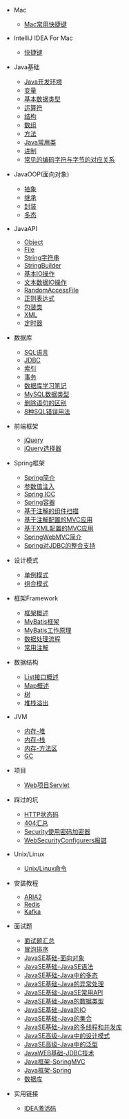 - Mac 

  - [Mac常用快捷键](Documents/mac常用快捷键.md)


- IntelliJ IDEA For Mac 

  - [快捷键](Documents/IDEA/快捷键.md)



- Java基础

  - [Java开发环境](Documents/JavaSE/Java基础/Java开发环境.md)
  - [变量](Documents/JavaSE/Java基础/变量.md)
  - [基本数据类型](Documents/JavaSE/Java基础/基本数据类型.md)
  - [运算符](Documents/JavaSE/Java基础/运算符.md)
  - [结构](Documents/JavaSE/Java基础/结构.md)
  - [数组](Documents/JavaSE/Java基础/数组.md)
  - [方法](Documents/JavaSE/Java基础/方法.md)
  - [Java常用类](Documents/JavaSE/Java基础/Java常用类.md)
  - [进制](Documents/JavaSE/Java基础/进制.md)
  - [常见的编码字符与字节的对应关系](Documents/JavaSE/Java基础/常见的编码字符与字节的对应关系.md)



- JavaOOP(面向对象)

  - [抽象](Documents/JavaSE/JavaOOP/抽象.md)
  - [继承](Documents/JavaSE/JavaOOP/继承.md)
  - [封装](Documents/JavaSE/JavaOOP/封装.md)
  - [多态](Documents/JavaSE/JavaOOP/多态.md)

- JavaAPI

  - [Object](Documents/JavaSE/API/Object.md)
  - [File](Documents/JavaSE/API/File.md)
  - [String字符串](Documents/JavaSE/API/String字符串.md)
  - [StringBuilder](Documents/JavaSE/API/StringBuilder.md)
  - [基本IO操作](Documents/JavaSE/API/基本IO操作.md)
  - [文本数据IO操作](Documents/JavaSE/API/文本数据IO操作.md)
  - [RandomAccessFile](Documents/JavaSE/API/RandomAccessFile.md)
  - [正则表达式](Documents/JavaSE/API/正则表达式.md)
  - [包装类](Documents/JavaSE/API/包装类.md)
  - [XML](Documents/JavaSE/API/XML.md)
  - [定时器](Documents/JavaSE/API/Java定时器.md)

- 数据库

  - [SQL语言](Documents/数据库/SQL.md)
  - [JDBC](Documents/数据库/JDBC.md)
  - [索引](Documents/数据库/索引.md)
  - [事务](Documents/数据库/事务.md)
  - [数据库学习笔记](Documents/数据库/数据库学习笔记.md)
  - [MySQL数据类型](Documents/数据库/MySQL数据类型.md)
  - [删除语句的区别](Documents/数据库/删除语句的区别.md)
  - [8种SQL错误用法](Documents/数据库/八种SQL错误用法.md)


- 前端框架

  - [jQuery](Documents/框架/前端框架/jQuery.md)
  - [jQuery选择器](Documents/框架/前端框架/jQuery选择器.md)


- Spring框架

  - [Spring简介](Documents/框架/Spring框架/Spring简介.md)
  - [参数值注入](Documents/框架/Spring框架/参数值注入.md)
  - [Spring IOC](Documents/框架/Spring框架/SpringIOC.md)
  - [Spring容器](Documents/框架/Spring框架/Spring容器.md)
  - [基于注解的组件扫描](Documents/框架/Spring框架/基于注解的组件扫描.md)
  - [基于注解配置的MVC应用](Documents/框架/Spring框架/基于注解配置的MVC应用.md)
  - [基于XML配置的MVC应用](Documents/框架/Spring框架/基于XML配置的MVC应用.md)
  - [SpringWebMVC简介](Documents/框架/Spring框架/SpringWebMVC简介.md)
  - [Spring对JDBC的整合支持](Documents/框架/Spring框架/Spring对JDBC的整合支持.md)


- 设计模式

  - [单例模式](Documents/设计模式/单例模式.md)
  - [组合模式](Documents/设计模式/组合模式.md)


- 框架Framework

  - [框架概述](Documents/框架/框架概述.md)
  - [MyBatis框架](Documents/框架/MyBatis框架.md)
  - [MyBatis工作原理](Documents/框架/MyBatis工作原理.md)
  - [数据处理流程](Documents/框架/数据处理流程.md)
  - [常用注解](Documents/框架/常用注解.md)

- 数据结构

  - [List接口概述](Documents/数据结构/List接口概述.md)
  - [Map概述](Documents/数据结构/Map概述.md)
  - [树](Documents/数据结构/树.md)
  - [堆栈溢出](Documents/数据结构/堆栈溢出.md)

- JVM

  - [内存-堆](Documents/JVM/内存-堆.md)
  - [内存-栈](Documents/JVM/内存-栈.md)
  - [内存-方法区](Documents/JVM/内存-方法区.md)
  - [GC](Documents/JVM/GC.md)


- 项目

  - [Web项目Servlet](Documents/项目/Web项目Servlet.md)
  
- 踩过的坑

  - [HTTP状态码](Documents/踩过的坑/HTTP状态码.md)
  - [404汇总](Documents/踩过的坑/404汇总.md)
  - [Security使用密码加密器](Documents/踩过的坑/Security.md)
  - [WebSecurityConfigurers报错](Documents/踩过的坑/WebSecurityConfigurerAdapter.md)

- Unix/Linux 

  - [Unix/Linux命令](Documents/Linux/Linux命令.md)




- 安装教程

  - [ARIA2](Documents/安装教程/aria2.md)
  - [Redis](Documents/安装教程/Redis.md)
  - [Kafka](Documents/安装教程/Kafka.md)



- 面试题 

  - [面试题汇总](Documents/面试刷题/面试题汇总.md)
  - [冒泡排序](Documents/面试刷题/冒泡排序.md)
  - [JavaSE基础-面向对象](Documents/面试刷题/JavaSE基础/面向对象.md)
  - [JavaSE基础-JavaSE语法](Documents/面试刷题/JavaSE基础/JavaSE语法.md)
  - [JavaSE基础-Java中的多态](Documents/面试刷题/JavaSE基础/Java中的多态.md)
  - [JavaSE基础-Java的异常处理](Documents/面试刷题/JavaSE基础/Java的异常处理.md)
  - [JavaSE基础-JavaSE常用API](Documents/面试刷题/JavaSE基础/JavaSE常用API.md)
  - [JavaSE基础-Java的数据类型](Documents/面试刷题/JavaSE基础/Java的数据类型.md)
  - [JavaSE基础-Java的IO](Documents/面试刷题/JavaSE基础/Java的IO.md)
  - [JavaSE基础-Java的集合](Documents/面试刷题/JavaSE基础/Java的集合.md)
  - [JavaSE基础-Java的多线程和并发库](Documents/面试刷题/JavaSE基础/Java的多线程和并发库.md)
  - [JavaSE高级-Java中的设计模式](Documents/面试刷题/JavaSE高级/Java中的设计模式.md)
  - [JavaSE高级-Java中的泛型](Documents/面试刷题/JavaSE高级/Java中的泛型.md)
  - [JavaWEB基础-JDBC技术](Documents/面试刷题/JavaWEB基础/JDBC技术.md)
  - [Java框架-SpringMVC](Documents/面试刷题/框架/SpringMVC.md)
  - [Java框架-Spring](Documents/面试刷题/框架/Spring.md)
  - [数据库](Documents/面试刷题/数据库/题1.md)

- 实用链接
  - [IDEA激活码](http://idea.medeming.com/jihuoma)

